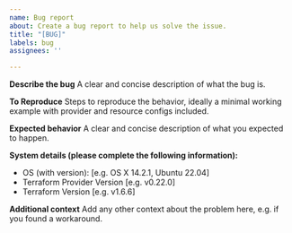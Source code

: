 ```yaml
---
name: Bug report
about: Create a bug report to help us solve the issue.
title: "[BUG]"
labels: bug
assignees: ''

---
```


**Describe the bug**
A clear and concise description of what the bug is.

**To Reproduce**
Steps to reproduce the behavior, ideally a minimal working example
with provider and resource configs included.

**Expected behavior**
A clear and concise description of what you expected to happen.

**System details (please complete the following information):**
- OS (with version): [e.g. OS X 14.2.1, Ubuntu 22.04]
- Terraform Provider Version [e.g. v0.22.0]
- Terraform Version [e.g. v1.6.6]

**Additional context**
Add any other context about the problem here, e.g. if you found a workaround.
```
